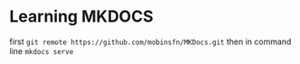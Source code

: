 
**Learning MKDOCS**
=====
first
`git remote https://github.com/mobinsfn/MKDocs.git`
then in command line
`mkdocs serve`

